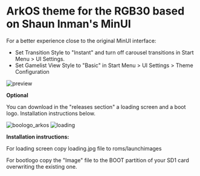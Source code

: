 # ArkOS theme for the RGB30 based on Shaun Inman's MinUI

For a better experience close to the original MinUI interface: 

- Set Transition Style to "Instant" and turn off carousel transitions in Start Menu > UI Settings.
- Set Gamelist View Style to "Basic" in Start Menu > UI Settings > Theme Configuration



![preview](https://github.com/Vidnez/MinUArk/assets/82564218/94b3f8ac-7204-46ab-8db0-1378ed48d92e)

**Optional**

You can download in the "releases section" a loading screen and a boot logo. Installation instructions below.

![boologo_arkos](https://github.com/Vidnez/MinUArk/assets/82564218/1e63ec6e-4414-4424-92a9-3dbe611c8cca)
![loading](https://github.com/Vidnez/MinUArk/assets/82564218/d29842dc-1dd6-4063-b64d-0a07bd718abb)

**Installation instructions:**

For loading screen copy loading.jpg file to roms/launchimages

For bootlogo copy the "Image" file to the BOOT partition of your SD1 card overwriting the existing one.

